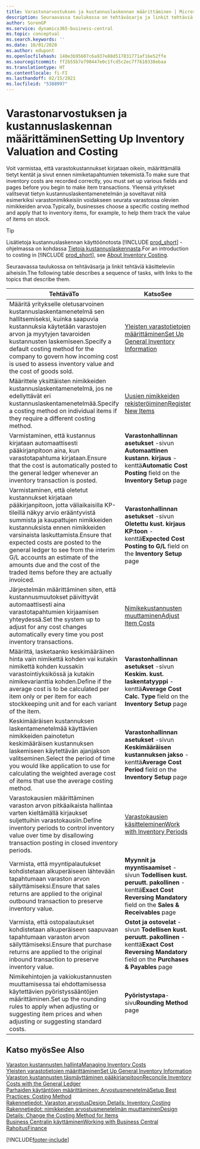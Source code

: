 ```yaml
---
title: Varastonarvostuksen ja kustannuslaskennan määrittäminen | Microsoft Docs
description: Seuraavassa taulukossa on tehtäväsarja ja linkit tehtäviä käsitteleviin aiheisiin.
author: SorenGP
ms.service: dynamics365-business-central
ms.topic: conceptual
ms.search.keywords: ''
ms.date: 10/01/2020
ms.author: edupont
ms.openlocfilehash: 140e3b95607c6a937e88d517831771af16e52ffe
ms.sourcegitcommit: ff2b55b7e790447e0c1fcd5c2ec7f7610338ebaa
ms.translationtype: HT
ms.contentlocale: fi-FI
ms.lasthandoff: 02/15/2021
ms.locfileid: "5388997"
---
```

# <a name="setting-up-inventory-valuation-and-costing"></a><span data-ttu-id="dd39d-103">Varastonarvostuksen ja kustannuslaskennan määrittäminen</span><span class="sxs-lookup"><span data-stu-id="dd39d-103">Setting Up Inventory Valuation and Costing</span></span>

<span data-ttu-id="dd39d-104">Voit varmistaa, että varastokustannukset kirjataan oikein, määrittämällä tietyt kentät ja sivut ennen nimiketapahtumien tekemistä.</span><span class="sxs-lookup"><span data-stu-id="dd39d-104">To make sure that inventory costs are recorded correctly, you must set up various fields and pages before you begin to make item transactions.</span></span> <span data-ttu-id="dd39d-105">Yleensä yritykset valitsevat tietyn kustannuslaskentamenetelmän ja soveltavat niitä esimerkiksi varastonimikkeisiin voidakseen seurata varastossa olevien nimikkeiden arvoa.</span><span class="sxs-lookup"><span data-stu-id="dd39d-105">Typically, businesses choose a specific costing method and apply that to inventory items, for example, to help them track the value of items on stock.</span></span>  

> [!TIP]
> <span data-ttu-id="dd39d-106">Lisätietoja kustannuslaskennan käyttöönotosta [!INCLUDE [prod_short](includes/prod_short.md)] -ohjelmassa on kohdassa [Tietoja kustannuslaskennasta](finance-learn-about-costing.md).</span><span class="sxs-lookup"><span data-stu-id="dd39d-106">For an introduction to costing in [!INCLUDE [prod_short](includes/prod_short.md)], see [About Inventory Costing](finance-learn-about-costing.md).</span></span>

<span data-ttu-id="dd39d-107">Seuraavassa taulukossa on tehtäväsarja ja linkit tehtäviä käsitteleviin aiheisiin.</span><span class="sxs-lookup"><span data-stu-id="dd39d-107">The following table describes a sequence of tasks, with links to the topics that describe them.</span></span>

|<span data-ttu-id="dd39d-108">**Tehtävä**</span><span class="sxs-lookup"><span data-stu-id="dd39d-108">**To**</span></span>|<span data-ttu-id="dd39d-109">**Katso**</span><span class="sxs-lookup"><span data-stu-id="dd39d-109">**See**</span></span>|  
|------------|-------------|
|<span data-ttu-id="dd39d-110">Määritä yritykselle oletusarvoinen kustannuslaskentamenetelmä sen hallitsemiseksi, kuinka saapuvia kustannuksia käytetään varastojen arvon ja myytyjen tavaroiden kustannusten laskemiseen.</span><span class="sxs-lookup"><span data-stu-id="dd39d-110">Specify a default costing method for the company to govern how incoming cost is used to assess inventory value and the cost of goods sold.</span></span>|[<span data-ttu-id="dd39d-111">Yleisten varastotietojen määrittäminen</span><span class="sxs-lookup"><span data-stu-id="dd39d-111">Set Up General Inventory Information</span></span>](inventory-how-setup-general.md)|  
|<span data-ttu-id="dd39d-112">Määrittele yksittäisten nimikkeiden kustannuslaskentamenetelmä, jos ne edellyttävät eri kustannuslaskentamenetelmää.</span><span class="sxs-lookup"><span data-stu-id="dd39d-112">Specify a costing method on individual items if they require a different costing method.</span></span>|[<span data-ttu-id="dd39d-113">Uusien nimikkeiden rekisteröiminen</span><span class="sxs-lookup"><span data-stu-id="dd39d-113">Register New Items</span></span>](inventory-how-register-new-items.md)|  
|<span data-ttu-id="dd39d-114">Varmistaminen, että kustannus kirjataan automaattisesti pääkirjanpitoon aina, kun varastotapahtuma kirjataan.</span><span class="sxs-lookup"><span data-stu-id="dd39d-114">Ensure that the cost is automatically posted to the general ledger whenever an inventory transaction is posted.</span></span>|<span data-ttu-id="dd39d-115">**Varastonhallinnan asetukset** -sivun **Automaattinen kustann. kirjaus** -kenttä</span><span class="sxs-lookup"><span data-stu-id="dd39d-115">**Automatic Cost Posting** field on the **Inventory Setup** page</span></span>|  
|<span data-ttu-id="dd39d-116">Varmistaminen, että oletetut kustannukset kirjataan pääkirjanpitoon, jotta väliaikaisilla KP-tileillä näkyy arvio erääntyvistä summista ja kaupattujen nimikkeiden kustannuksista ennen nimikkeiden varsinaista laskuttamista.</span><span class="sxs-lookup"><span data-stu-id="dd39d-116">Ensure that expected costs are posted to the general ledger to see from the interim G/L accounts an estimate of the amounts due and the cost of the traded items before they are actually invoiced.</span></span>|<span data-ttu-id="dd39d-117">**Varastonhallinnan asetukset** -sivun **Oletettu kust. kirjaus KP:toon** -kenttä</span><span class="sxs-lookup"><span data-stu-id="dd39d-117">**Expected Cost Posting to G/L** field on the **Inventory Setup** page</span></span>|  
|<span data-ttu-id="dd39d-118">Järjestelmän määrittäminen siten, että kustannusmuutokset päivittyvät automaattisesti aina varastotapahtumien kirjaamisen yhteydessä.</span><span class="sxs-lookup"><span data-stu-id="dd39d-118">Set the system up to adjust for any cost changes automatically every time you post inventory transactions.</span></span>|[<span data-ttu-id="dd39d-119">Nimikekustannusten muuttaminen</span><span class="sxs-lookup"><span data-stu-id="dd39d-119">Adjust Item Costs</span></span>](inventory-how-adjust-item-costs.md)|  
|<span data-ttu-id="dd39d-120">Määrittä, lasketaanko keskimääräinen hinta vain nimikettä kohden vai kutakin nimikettä kohden kussakin varastointiyksikössä ja kutakin nimikevarianttia kohden.</span><span class="sxs-lookup"><span data-stu-id="dd39d-120">Define if the average cost is to be calculated per item only or per item for each stockkeeping unit and for each variant of the item.</span></span>|<span data-ttu-id="dd39d-121">**Varastonhallinnan asetukset** -sivun **Keskim. kust. laskentatyyppi** -kenttä</span><span class="sxs-lookup"><span data-stu-id="dd39d-121">**Average Cost Calc. Type** field on the **Inventory Setup** page</span></span>|  
|<span data-ttu-id="dd39d-122">Keskimääräisen kustannuksen laskentamenetelmää käyttävien nimikkeiden painotetun keskimääräisen kustannuksen laskemiseen käytettävän ajanjakson valitseminen.</span><span class="sxs-lookup"><span data-stu-id="dd39d-122">Select the period of time you would like application to use for calculating the weighted average cost of items that use the average costing method.</span></span>|<span data-ttu-id="dd39d-123">**Varastonhallinnan asetukset** -sivun **Keskimääräisen kustannuksen jakso** -kenttä</span><span class="sxs-lookup"><span data-stu-id="dd39d-123">**Average Cost Period** field on the **Inventory Setup** page</span></span>|  
|<span data-ttu-id="dd39d-124">Varastokausien määrittäminen varaston arvon pitkäaikaista hallintaa varten kieltämällä kirjaukset suljettuihin varastokausiin.</span><span class="sxs-lookup"><span data-stu-id="dd39d-124">Define inventory periods to control inventory value over time by disallowing transaction posting in closed inventory periods.</span></span>|[<span data-ttu-id="dd39d-125">Varastokausien käsitteleminen</span><span class="sxs-lookup"><span data-stu-id="dd39d-125">Work with Inventory Periods</span></span>](finance-how-to-work-with-inventory-periods.md)|  
|<span data-ttu-id="dd39d-126">Varmista, että myyntipalautukset kohdistetaan alkuperäiseen lähtevään tapahtumaan varaston arvon säilyttämiseksi.</span><span class="sxs-lookup"><span data-stu-id="dd39d-126">Ensure that sales returns are applied to the original outbound transaction to preserve inventory value.</span></span>|<span data-ttu-id="dd39d-127">**Myynnit ja myyntisaamiset** -sivun **Todellisen kust. peruutt. pakollinen** -kenttä</span><span class="sxs-lookup"><span data-stu-id="dd39d-127">**Exact Cost Reversing Mandatory** field on the **Sales & Receivables** page</span></span>|  
|<span data-ttu-id="dd39d-128">Varmista, että ostopalautukset kohdistetaan alkuperäiseen saapuvaan tapahtumaan varaston arvon säilyttämiseksi.</span><span class="sxs-lookup"><span data-stu-id="dd39d-128">Ensure that purchase returns are applied to the original inbound transaction to preserve inventory value.</span></span>|<span data-ttu-id="dd39d-129">**Ostot ja ostovelat** -sivun **Todellisen kust. peruutt. pakollinen** -kenttä</span><span class="sxs-lookup"><span data-stu-id="dd39d-129">**Exact Cost Reversing Mandatory** field on the **Purchases & Payables** page</span></span>|
|<span data-ttu-id="dd39d-130">Nimikehintojen ja vakiokustannusten muuttamisessa tai ehdottamisessa käytettävien pyöristyssääntöjen määrittäminen.</span><span class="sxs-lookup"><span data-stu-id="dd39d-130">Set up the rounding rules to apply when adjusting or suggesting item prices and when adjusting or suggesting standard costs.</span></span>|<span data-ttu-id="dd39d-131">**Pyöristystapa**-sivu</span><span class="sxs-lookup"><span data-stu-id="dd39d-131">**Rounding Method** page</span></span>|  

## <a name="see-also"></a><span data-ttu-id="dd39d-132">Katso myös</span><span class="sxs-lookup"><span data-stu-id="dd39d-132">See Also</span></span>

[<span data-ttu-id="dd39d-133">Varaston kustannusten hallinta</span><span class="sxs-lookup"><span data-stu-id="dd39d-133">Managing Inventory Costs</span></span>](finance-manage-inventory-costs.md)  
[<span data-ttu-id="dd39d-134">Yleisten varastotietojen määrittäminen</span><span class="sxs-lookup"><span data-stu-id="dd39d-134">Set Up General Inventory Information</span></span>](inventory-how-setup-general.md)  
[<span data-ttu-id="dd39d-135">Varaston kustannusten täsmäyttäminen pääkirjanpitoon</span><span class="sxs-lookup"><span data-stu-id="dd39d-135">Reconcile Inventory Costs with the General Ledger</span></span>](finance-how-to-post-inventory-costs-to-the-general-ledger.md)  
[<span data-ttu-id="dd39d-136">Parhaiden käytäntöjen määrittäminen: Arvostusmenetelmä</span><span class="sxs-lookup"><span data-stu-id="dd39d-136">Setup Best Practices: Costing Method</span></span>](setup-best-practices-costing-method.md)  
[<span data-ttu-id="dd39d-137">Rakennetiedot: Varaston arvostus</span><span class="sxs-lookup"><span data-stu-id="dd39d-137">Design Details: Inventory Costing</span></span>](design-details-inventory-costing.md)  
[<span data-ttu-id="dd39d-138">Rakennetiedot: nimikkeiden arvostusmenetelmän muuttaminen</span><span class="sxs-lookup"><span data-stu-id="dd39d-138">Design Details: Change the Costing Method for Items</span></span>](design-details-changing-costing-methods.md)  
[<span data-ttu-id="dd39d-139">Business Centralin käyttäminen</span><span class="sxs-lookup"><span data-stu-id="dd39d-139">Working with Business Central</span></span>](ui-work-product.md)  
[<span data-ttu-id="dd39d-140">Rahoitus</span><span class="sxs-lookup"><span data-stu-id="dd39d-140">Finance</span></span>](finance.md)  


[!INCLUDE[footer-include](includes/footer-banner.md)]